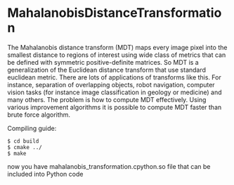 # MahalanobisDistanceTransformation
The Mahalanobis distance transform (MDT) maps every image pixel into the smallest distance to regions of interest using wide class of metrics that can be defined with symmetric positive-definite matrices. 
So MDT is a generalization of the Euclidean distance transform that use standard euclidean metric. There are lots of applications of 
transforms like this. For instance, separation of overlapping objects, robot navigation, computer vision tasks 
(for instance image classification in geology or medicine) and many others. The problem is how to compute MDT effectively. 
Using various improvement algorithms it is possible to compute MDT faster than brute force algorithm.  

Compiling guide:

    $ cd build
    $ cmake ../
    $ make

now you have mahalanobis_transformation.cpython.so file that can be included into Python code
